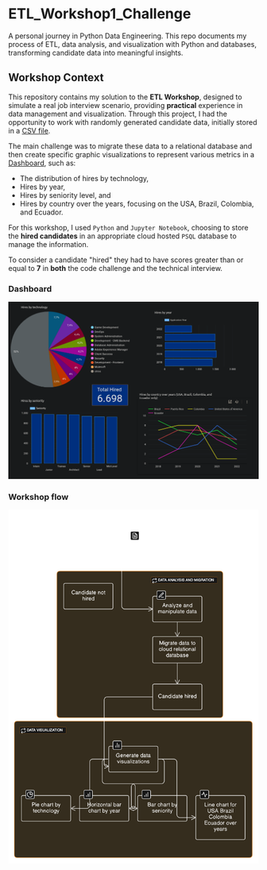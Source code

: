 # ETL_Workshop1_Challenge

A personal journey in Python Data Engineering. This repo documents my process of ETL, data analysis, and visualization with Python and databases, transforming candidate data into meaningful insights.

## Workshop Context

This repository contains my solution to the **ETL Workshop**, designed to simulate a real job interview scenario, providing **practical** experience in data management and visualization. Through this project, I had the opportunity to work with randomly generated candidate data, initially stored in a [CSV file](/raw_data/candidates.csv).

The main challenge was to migrate these data to a relational database and then create specific graphic visualizations to represent various metrics in a [Dashboard](#dashboard), such as:

- The distribution of hires by technology,
- Hires by year,
- Hires by seniority level, and
- Hires by country over the years, focusing on the USA, Brazil, Colombia, and Ecuador.

For this workshop, I used `Python` and `Jupyter Notebook`, choosing to store the **hired candidates** in an appropriate cloud hosted `PSQL` database to manage the information.

To consider a candidate "hired" they had to have scores greater than or equal to **7** in **both** the code challenge and the technical interview.

### Dashboard

![Dashboard](data-README.md/dashboard.png)

### Workshop flow

![Flow](data-README.md/flow.png)